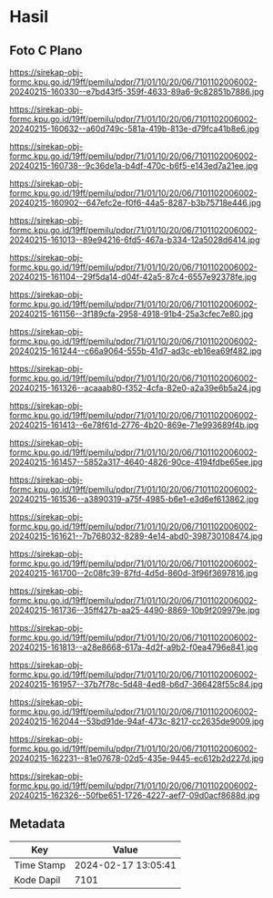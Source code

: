 # Hasil

## Foto C Plano

https://sirekap-obj-formc.kpu.go.id/19ff/pemilu/pdpr/71/01/10/20/06/7101102006002-20240215-160330--e7bd43f5-359f-4633-89a6-9c82851b7886.jpg

https://sirekap-obj-formc.kpu.go.id/19ff/pemilu/pdpr/71/01/10/20/06/7101102006002-20240215-160632--a60d749c-581a-419b-813e-d79fca41b8e6.jpg

https://sirekap-obj-formc.kpu.go.id/19ff/pemilu/pdpr/71/01/10/20/06/7101102006002-20240215-160738--9c36de1a-b4df-470c-b6f5-e143ed7a21ee.jpg

https://sirekap-obj-formc.kpu.go.id/19ff/pemilu/pdpr/71/01/10/20/06/7101102006002-20240215-160902--647efc2e-f0f6-44a5-8287-b3b75718e446.jpg

https://sirekap-obj-formc.kpu.go.id/19ff/pemilu/pdpr/71/01/10/20/06/7101102006002-20240215-161013--89e94216-6fd5-467a-b334-12a5028d6414.jpg

https://sirekap-obj-formc.kpu.go.id/19ff/pemilu/pdpr/71/01/10/20/06/7101102006002-20240215-161104--29f5da14-d04f-42a5-87c4-6557e92378fe.jpg

https://sirekap-obj-formc.kpu.go.id/19ff/pemilu/pdpr/71/01/10/20/06/7101102006002-20240215-161156--3f189cfa-2958-4918-91b4-25a3cfec7e80.jpg

https://sirekap-obj-formc.kpu.go.id/19ff/pemilu/pdpr/71/01/10/20/06/7101102006002-20240215-161244--c66a9064-555b-41d7-ad3c-eb16ea69f482.jpg

https://sirekap-obj-formc.kpu.go.id/19ff/pemilu/pdpr/71/01/10/20/06/7101102006002-20240215-161326--acaaab80-f352-4cfa-82e0-a2a39e6b5a24.jpg

https://sirekap-obj-formc.kpu.go.id/19ff/pemilu/pdpr/71/01/10/20/06/7101102006002-20240215-161413--6e78f61d-2776-4b20-869e-71e993689f4b.jpg

https://sirekap-obj-formc.kpu.go.id/19ff/pemilu/pdpr/71/01/10/20/06/7101102006002-20240215-161457--5852a317-4640-4826-90ce-4194fdbe65ee.jpg

https://sirekap-obj-formc.kpu.go.id/19ff/pemilu/pdpr/71/01/10/20/06/7101102006002-20240215-161536--a3890319-a75f-4985-b6e1-e3d6ef613862.jpg

https://sirekap-obj-formc.kpu.go.id/19ff/pemilu/pdpr/71/01/10/20/06/7101102006002-20240215-161621--7b768032-8289-4e14-abd0-398730108474.jpg

https://sirekap-obj-formc.kpu.go.id/19ff/pemilu/pdpr/71/01/10/20/06/7101102006002-20240215-161700--2c08fc39-87fd-4d5d-860d-3f96f3697816.jpg

https://sirekap-obj-formc.kpu.go.id/19ff/pemilu/pdpr/71/01/10/20/06/7101102006002-20240215-161736--35ff427b-aa25-4490-8869-10b9f209979e.jpg

https://sirekap-obj-formc.kpu.go.id/19ff/pemilu/pdpr/71/01/10/20/06/7101102006002-20240215-161813--a28e8668-617a-4d2f-a9b2-f0ea4796e841.jpg

https://sirekap-obj-formc.kpu.go.id/19ff/pemilu/pdpr/71/01/10/20/06/7101102006002-20240215-161957--37b7f78c-5d48-4ed8-b6d7-366428f55c84.jpg

https://sirekap-obj-formc.kpu.go.id/19ff/pemilu/pdpr/71/01/10/20/06/7101102006002-20240215-162044--53bd91de-94af-473c-8217-cc2635de9009.jpg

https://sirekap-obj-formc.kpu.go.id/19ff/pemilu/pdpr/71/01/10/20/06/7101102006002-20240215-162231--81e07678-02d5-435e-9445-ec612b2d227d.jpg

https://sirekap-obj-formc.kpu.go.id/19ff/pemilu/pdpr/71/01/10/20/06/7101102006002-20240215-162326--50fbe651-1726-4227-aef7-09d0acf8688d.jpg


## Metadata

| Key        | Value               |
| ---------- | ------------------- |
| Time Stamp | 2024-02-17 13:05:41 |
| Kode Dapil | 7101                |



